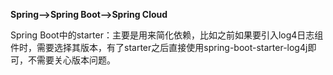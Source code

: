 **Spring—>Spring Boot—>Spring Cloud**

Spring Boot中的starter：主要是用来简化依赖，比如之前如果要引入log4日志组件时，需要选择其版本，有了starter之后直接使用spring-boot-starter-log4j即可，不需要关心版本问题。